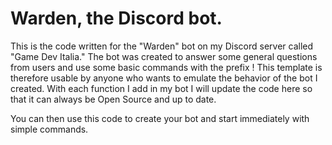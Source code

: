 # Warden, the Discord bot.
This is the code written for the "Warden" bot on my Discord server called "Game Dev Italia." 
The bot was created to answer some general questions from users and use some basic commands with the prefix !
This template is therefore usable by anyone who wants to emulate the behavior of the bot I created.
With each function I add in my bot I will update the code here so that it can always be Open Source and up to date.

You can then use this code to create your bot and start immediately with simple commands.
